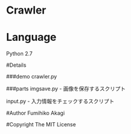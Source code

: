 # Crawler

# Language
Python 2.7

#Details

###demo
crawler.py


###parts
imgsave.py - 画像を保存するスクリプト

input.py - 入力情報をチェックするスクリプト



#Author
Fumihiko Akagi

#Copyright
The MIT License
